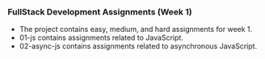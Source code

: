 ### FullStack Development Assignments (Week 1)

- The project contains easy, medium, and hard assignments for week 1.
- 01-js contains assignments related to JavaScript.
- 02-async-js contains assignments related to asynchronous JavaScript.
